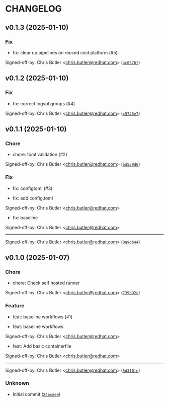 # CHANGELOG

## v0.1.3 (2025-01-10)

### Fix

* fix: clear up pipelines on reused cicd platform (#5)

Signed-off-by: Chris Butler &lt;chris.butler@redhat.com&gt; ([`4c0376f`](https://github.com/butler54/bootc-homelab-rhel/commit/4c0376f97e0a7222bbbb38474bcaedaad05de12d))

## v0.1.2 (2025-01-10)

### Fix

* fix: correct logvol groups (#4)

Signed-off-by: Chris Butler &lt;chris.butler@redhat.com&gt; ([`c5745e7`](https://github.com/butler54/bootc-homelab-rhel/commit/c5745e72a82ac213247045fc1f9dfc17ed1547d2))

## v0.1.1 (2025-01-10)

### Chore

* chore: toml validation (#2)

Signed-off-by: Chris Butler &lt;chris.butler@redhat.com&gt; ([`bd539d6`](https://github.com/butler54/bootc-homelab-rhel/commit/bd539d6e99fdba08707b98a1d880452ea24ea54a))

### Fix

* fix: configtoml (#3)

* fix: add config.toml

Signed-off-by: Chris Butler &lt;chris.butler@redhat.com&gt;

* fix: baseline

Signed-off-by: Chris Butler &lt;chris.butler@redhat.com&gt;

---------

Signed-off-by: Chris Butler &lt;chris.butler@redhat.com&gt; ([`0a9db44`](https://github.com/butler54/bootc-homelab-rhel/commit/0a9db44e62ae87986a67bf25d9b2195bc46fbcae))

## v0.1.0 (2025-01-07)

### Chore

* chore: Check self hosted runner

Signed-off-by: Chris Butler &lt;chris.butler@redhat.com&gt; ([`739b92c`](https://github.com/butler54/bootc-homelab-rhel/commit/739b92c9cef83d261f7c517be7f598d70efc7d2e))

### Feature

* feat: baseline workflows (#1)

* feat: baseline workflows

Signed-off-by: Chris Butler &lt;chris.butler@redhat.com&gt;

* feat: Add basic containerfile

Signed-off-by: Chris Butler &lt;chris.butler@redhat.com&gt;

---------

Signed-off-by: Chris Butler &lt;chris.butler@redhat.com&gt; ([`5d310fe`](https://github.com/butler54/bootc-homelab-rhel/commit/5d310fed5e32f1706599e76f8f6182d367a35871))

### Unknown

* Initial commit ([`24bceee`](https://github.com/butler54/bootc-homelab-rhel/commit/24bceee495505afe6e9b0f041ce4c93cfef60e12))

